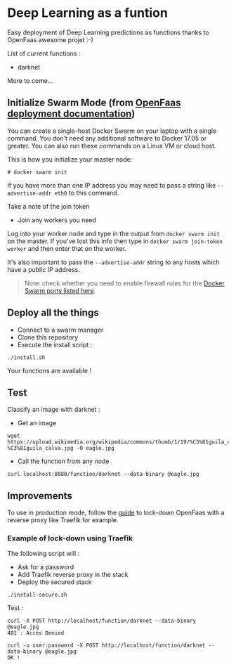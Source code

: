 # Deep Learning as a funtion

Easy deployment of Deep Learning predictions as functions thanks to OpenFaas awesome projet :-)

List of current functions :
* darknet

More to come...

## Initialize Swarm Mode (from [OpenFaas deployment documentation](https://github.com/openfaas/faas/blob/master/guide/deployment_swarm.md))

You can create a single-host Docker Swarm on your laptop with a single command. You don't need any additional software to Docker 17.05 or greater. You can also run these commands on a Linux VM or cloud host.

This is how you initialize your master node:

```
# docker swarm init
```

If you have more than one IP address you may need to pass a string like `--advertise-addr eth0` to this command.

Take a note of the join token

* Join any workers you need

Log into your worker node and type in the output from `docker swarm init` on the master. If you've lost this info then type in `docker swarm join-token worker` and then enter that on the worker.

It's also important to pass the `--advertise-addr` string to any hosts which have a public IP address.

> Note: check whether you need to enable firewall rules for the [Docker Swarm ports listed here](https://docs.docker.com/engine/swarm/swarm-tutorial/).

## Deploy all the things

* Connect to a swarm manager
* Clone this repository
* Execute the install script :
```
./install.sh
```

Your functions are available !

## Test

Classify an image with darknet :
* Get an image
```
wget https://upload.wikimedia.org/wikipedia/commons/thumb/1/19/%C3%81guila_calva.jpg/1200px-%C3%81guila_calva.jpg -O eagle.jpg
```
* Call the function from any node
```
curl localhost:8080/function/darknet --data-binary @eagle.jpg
```

## Improvements

To use in production mode, follow the [guide](https://blog.alexellis.io/lock-down-openfaas/) to lock-down OpenFaas with a reverse proxy like Traefik for example.

### Example of lock-down using Traefik

The following script will :
* Ask for a password
* Add Traefik reverse proxy in the stack
* Deploy the secured stack
```
./install-secure.sh
```

Test :
```
curl -X POST http://localhost/function/darknet --data-binary @eagle.jpg
401 : Acces Denied
```
```
curl -u user:password -X POST http://localhost/function/darknet --data-binary @eagle.jpg
OK !
```
